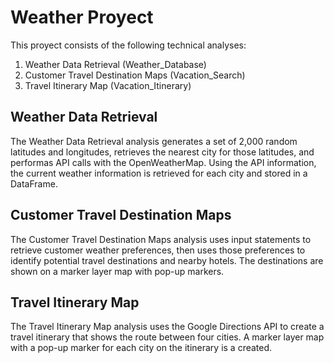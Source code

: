 # Weather Proyect

This proyect consists of the following technical analyses:

1. Weather Data Retrieval (Weather_Database)
2. Customer Travel Destination Maps (Vacation_Search)
3. Travel Itinerary Map (Vacation_Itinerary)

## Weather Data Retrieval

The Weather Data Retrieval analysis generates a set of 2,000 random latitudes and longitudes, retrieves the nearest city for those latitudes, and performas API calls with the OpenWeatherMap. Using the API information, the current weather information is retrieved for each city and stored in a DataFrame.

## Customer Travel Destination Maps

The Customer Travel Destination Maps analysis uses input statements to retrieve customer weather preferences, then uses those preferences to identify potential travel destinations and nearby hotels. The destinations are shown on a marker layer map with pop-up markers.

## Travel Itinerary Map

The Travel Itinerary Map analysis uses the Google Directions API to create a travel itinerary that shows the route between four cities. A marker layer map with a pop-up marker for each city on the itinerary is a created.
